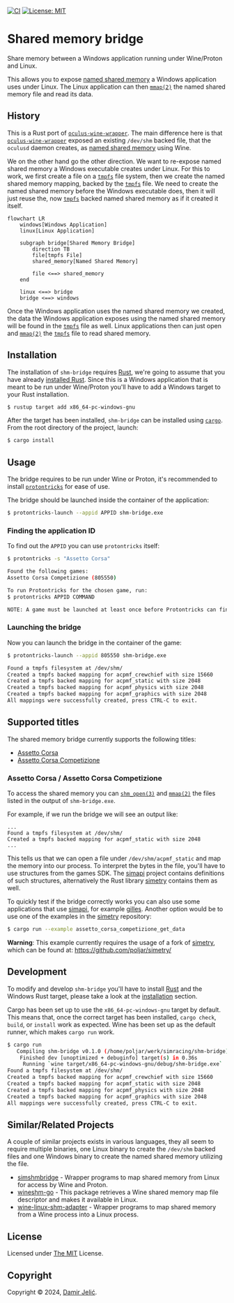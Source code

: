 [![CI](https://github.com/poljar/shm-bridge/actions/workflows/ci.yml/badge.svg)](https://github.com/poljar/shm-bridge/actions/workflows/ci.yml)
[![License: MIT](https://img.shields.io/badge/License-MIT-yellow.svg)](https://opensource.org/licenses/MIT)

# Shared memory bridge

Share memory between a Windows application running under Wine/Proton and Linux.

This allows you to expose [named shared memory] a Windows application uses under
Linux. The Linux application can then [`mmap(2)`] the named shared memory file and
read its data.

## History

This is a Rust port of [`oculus-wine-wrapper`]. The main difference here is
that [`oculus-wine-wrapper`] exposed an existing `/dev/shm` backed file, that
the `oculusd` daemon creates, as [named shared memory] using Wine.

We on the other hand go the other direction. We want to re-expose named shared
memory a Windows executable creates under Linux. For this to work, we first
create a file on a [`tmpfs`] file system, then we create the named shared memory
mapping, backed by the [`tmpfs`] file. We need to create the named shared memory
before the Windows executable does, then it will just reuse the, now [`tmpfs`]
backed named shared memory as if it created it itself.

```mermaid
flowchart LR
    windows[Windows Application]
    linux[Linux Application]

    subgraph bridge[Shared Memory Bridge]
        direction TB
        file[tmpfs File]
        shared_memory[Named Shared Memory]
        
        file <==> shared_memory
    end

    linux <==> bridge
    bridge <==> windows
```

Once the Windows application uses the named shared memory we created, the data
the Windows application exposes using the named shared memory will be found in
the [`tmpfs`] file as well. Linux applications then can just open and [`mmap(2)`]
the [`tmpfs`] file to read shared memory.

## Installation 

The installation of `shm-bridge` requires [Rust], we're going to assume that you
have already [installed Rust][rust-install]. Since this is a Windows application
that is meant to be run under Wine/Proton you'll have to add a Windows target to
your Rust installation.

```bash
$ rustup target add x86_64-pc-windows-gnu
```

After the target has been installed, `shm-bridge` can be installed using
[`cargo`]. From the root directory of the project, launch:

```bash
$ cargo install
```

## Usage

The bridge requires to be run under Wine or Proton, it's recommended to install
[`protontricks`] for ease of use.


The bridge should be launched inside the container of the application:

```bash
$ protontricks-launch --appid APPID shm-bridge.exe
```

### Finding the application ID

To find out the `APPID` you can use `protontricks` itself:

```bash
$ protontricks -s "Assetto Corsa"

Found the following games:
Assetto Corsa Competizione (805550)

To run Protontricks for the chosen game, run:
$ protontricks APPID COMMAND

NOTE: A game must be launched at least once before Protontricks can find the game.
```

### Launching the bridge

Now you can launch the bridge in the container of the game:

```bash
$ protontricks-launch --appid 805550 shm-bridge.exe

Found a tmpfs filesystem at /dev/shm/
Created a tmpfs backed mapping for acpmf_crewchief with size 15660
Created a tmpfs backed mapping for acpmf_static with size 2048
Created a tmpfs backed mapping for acpmf_physics with size 2048
Created a tmpfs backed mapping for acpmf_graphics with size 2048
All mappings were successfully created, press CTRL-C to exit.

```

## Supported titles

The shared memory bridge currently supports the following titles:

* [Assetto Corsa][ac]
* [Assetto Corsa Competizione][acc]

### Assetto Corsa / Assetto Corsa Competizione

To access the shared memory you can [`shm_open(3)`] and [`mmap(2)`] the files
listed in the output of `shm-bridge.exe`.

For example, if we run the bridge we will see an output like:

```
...
Found a tmpfs filesystem at /dev/shm/
Created a tmpfs backed mapping for acpmf_static with size 2048
...
```

This tells us that we can open a file under `/dev/shm/acpmf_static` and map the
memory into our process. To interpret the bytes in the file, you'll have to use
structures from the games SDK. The [simapi] project contains definitions of such
structures, alternatively the Rust library [simetry] contains them as well.

To quickly test if the bridge correctly works you can also use some applications
that use [simapi], for example [gilles]. Another option would be to use one of
the examples in the [simetry] repository:

```bash
$ cargo run --example assetto_corsa_competizione_get_data

```

**Warning**: This example currently requires the usage of a fork of [simetry],
which can be found at: https://github.com/poljar/simetry/

## Development

To modify and develop `shm-bridge` you'll have to install [Rust] and the Windows
Rust target, please take a look at the [installation](#installation) section.

Cargo has been set up to use the `x86_64-pc-windows-gnu` target by default. This
means that, once the correct target has been installed, `cargo
check`, `build`, or `install` work as expected. Wine has been set up as the
default runner, which makes `cargo run` work.

```bash
$ cargo run
   Compiling shm-bridge v0.1.0 (/home/poljar/werk/simracing/shm-bridge)
    Finished dev [unoptimized + debuginfo] target(s) in 0.36s
     Running `wine target/x86_64-pc-windows-gnu/debug/shm-bridge.exe`
Found a tmpfs filesystem at /dev/shm/
Created a tmpfs backed mapping for acpmf_crewchief with size 15660
Created a tmpfs backed mapping for acpmf_static with size 2048
Created a tmpfs backed mapping for acpmf_physics with size 2048
Created a tmpfs backed mapping for acpmf_graphics with size 2048
All mappings were successfully created, press CTRL-C to exit.
```

## Similar/Related Projects

A couple of similar projects exists in various languages, they all seem to
require multiple binaries, one Linux binary to create the `/dev/shm` backed files
and one Windows binary to create the named shared memory utilizing the file.

* [simshmbridge] - Wrapper programs to map shared memory from Linux for access
                   by Wine and Proton.
* [wineshm-go] - This package retrieves a Wine shared memory map file descriptor
                 and makes it available in Linux.
* [wine-linux-shm-adapter] - Wrapper programs to map shared memory from a Wine
                             process into a Linux process.

## License

Licensed under [The MIT][license] License.

## Copyright

Copyright © 2024, [Damir Jelić](mailto:poljar@termina.org.uk).

[`protontricks`]: https://github.com/Matoking/protontricks/
[license]: https://github.com/poljar/shm-bridge/blob/main/LICENSE
[named shared memory]: https://learn.microsoft.com/en-us/windows/win32/memory/creating-named-shared-memory
[`oculus-wine-wrapper`]: https://github.com/feilen/oculus-wine-wrapper/
[ac]: https://store.steampowered.com/app/805550/Assetto_Corsa_Competizione/
[acc]: https://store.steampowered.com/app/805550/Assetto_Corsa_Competizione/
[`tmpfs`]: https://www.kernel.org/doc/html/latest/filesystems/tmpfs.html
[`mmap(2)`]: https://man7.org/linux/man-pages/man2/mmap.2.html
[simshmbridge]: https://github.com/spacefreak18/simshmbridge
[wineshm-go]: https://github.com/LeonB/wineshm-go
[wine-linux-shm-adapter]: https://github.com/Spacefreak18/wine-linux-shm-adapter
[rust-install]: https://www.rust-lang.org/tools/install
[Rust]: https://www.rust-lang.org/
[`cargo`]: https://doc.rust-lang.org/cargo/
[`shm_open(3)`]: https://man7.org/linux/man-pages/man3/shm_open.3.html
[simapi]: https://github.com/spacefreak18/simapi
[simetry]: https://github.com/adnanademovic/simetry/
[gilles]: https://github.com/Spacefreak18/gilles
